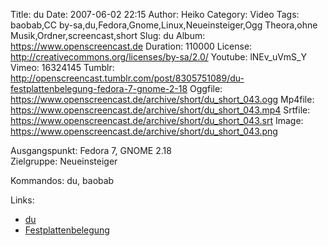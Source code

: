 Title: du
Date: 2007-06-02 22:15
Author: Heiko
Category: Video
Tags: baobab,CC by-sa,du,Fedora,Gnome,Linux,Neueinsteiger,Ogg Theora,ohne Musik,Ordner,screencast,short
Slug: du
Album: https://www.openscreencast.de
Duration: 110000
License: http://creativecommons.org/licenses/by-sa/2.0/
Youtube: lNEv_uVmS_Y
Vimeo: 16324145
Tumblr: http://openscreencast.tumblr.com/post/8305751089/du-festplattenbelegung-fedora-7-gnome-2-18
Oggfile: https://www.openscreencast.de/archive/short/du_short_043.ogg
Mp4file: https://www.openscreencast.de/archive/short/du_short_043.mp4
Srtfile: https://www.openscreencast.de/archive/short/du_short_043.srt
Image: https://www.openscreencast.de/archive/short/du_short_043.png

Ausgangspunkt: Fedora 7, GNOME 2.18  
Zielgruppe: Neueinsteiger  

Kommandos: du, baobab

Links:

  * [du](http://wiki.ubuntuusers.de/Shell/du?highlight=%28du%29)
  * [Festplattenbelegung](http://wiki.ubuntuusers.de/Festplattenbelegung)

